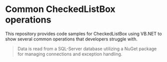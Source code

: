 # Common CheckedListBox operations

This repository provides code samples for CheckedListBox using VB.NET to show several common operations that developers struggle with. 

> Data is read from a SQL-Server database utilizing a NuGet package for managing connections and exception handling.